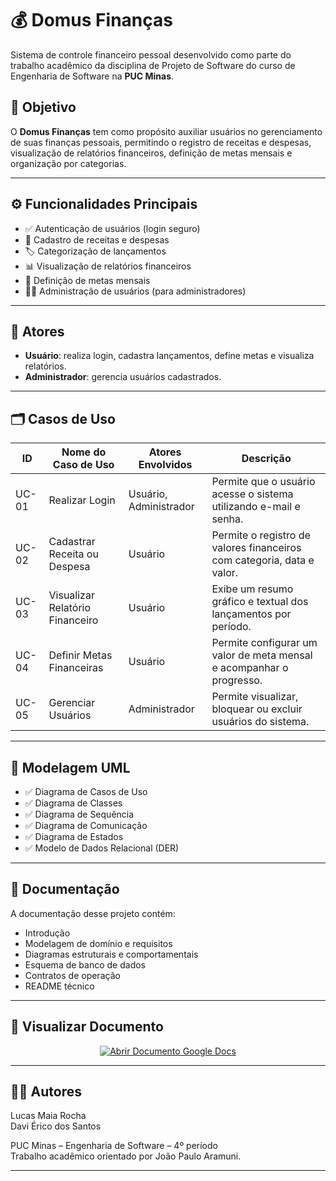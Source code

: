 # 💰 Domus Finanças

Sistema de controle financeiro pessoal desenvolvido como parte do trabalho acadêmico da disciplina de Projeto de Software do curso de Engenharia de Software na **PUC Minas**.

## 📌 Objetivo

O **Domus Finanças** tem como propósito auxiliar usuários no gerenciamento de suas finanças pessoais, permitindo o registro de receitas e despesas, visualização de relatórios financeiros, definição de metas mensais e organização por categorias.

---

## ⚙️ Funcionalidades Principais

- ✅ Autenticação de usuários (login seguro)
- 💸 Cadastro de receitas e despesas
- 🏷️ Categorização de lançamentos
- 📊 Visualização de relatórios financeiros
- 🎯 Definição de metas mensais
- 👨‍💼 Administração de usuários (para administradores)

---

## 👥 Atores

- **Usuário**: realiza login, cadastra lançamentos, define metas e visualiza relatórios.
- **Administrador**: gerencia usuários cadastrados.

---

## 🗂️ Casos de Uso

| **ID**   | **Nome do Caso de Uso**                | **Atores Envolvidos**     | **Descrição**                                                                 |
|----------|----------------------------------------|----------------------------|-------------------------------------------------------------------------------|
| UC-01    | Realizar Login                         | Usuário, Administrador     | Permite que o usuário acesse o sistema utilizando e-mail e senha.            |
| UC-02    | Cadastrar Receita ou Despesa           | Usuário                    | Permite o registro de valores financeiros com categoria, data e valor.       |
| UC-03    | Visualizar Relatório Financeiro        | Usuário                    | Exibe um resumo gráfico e textual dos lançamentos por período.               |
| UC-04    | Definir Metas Financeiras              | Usuário                    | Permite configurar um valor de meta mensal e acompanhar o progresso.         |
| UC-05    | Gerenciar Usuários                     | Administrador              | Permite visualizar, bloquear ou excluir usuários do sistema.                 |


---

## 🧩 Modelagem UML

- ✅ Diagrama de Casos de Uso  
- ✅ Diagrama de Classes  
- ✅ Diagrama de Sequência  
- ✅ Diagrama de Comunicação  
- ✅ Diagrama de Estados  
- ✅ Modelo de Dados Relacional (DER)

---

## 📄 Documentação

A documentação desse projeto contém: 

- Introdução
- Modelagem de domínio e requisitos
- Diagramas estruturais e comportamentais
- Esquema de banco de dados
- Contratos de operação
- README técnico

---


## 📄 Visualizar Documento

<p align="center">
  <a href="https://docs.google.com/document/d/1WTV904RK0-PatpvUJBq0Gh6QiA6yljXA2PtROfzEu0o/edit?usp=sharing" target="_blank">
    <img src="https://img.shields.io/badge/Visualizar%20Documento-Domus%20Finan%C3%A7as-blue?style=for-the-badge&logo=google-docs&logoColor=white" alt="Abrir Documento Google Docs">
  </a>
</p>

----

## 👨‍🎓 Autores

Lucas Maia Rocha  
Davi Érico dos Santos

PUC Minas – Engenharia de Software – 4º período  
Trabalho acadêmico orientado por João Paulo Aramuni.

---

